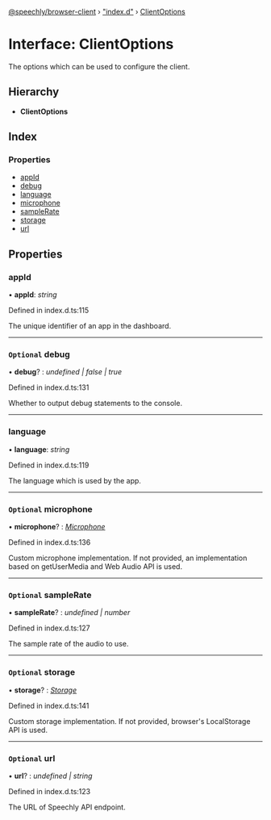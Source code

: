 [@speechly/browser-client](../README.md) › ["index.d"](../modules/_index_d_.md) › [ClientOptions](_index_d_.clientoptions.md)

# Interface: ClientOptions

The options which can be used to configure the client.

## Hierarchy

* **ClientOptions**

## Index

### Properties

* [appId](_index_d_.clientoptions.md#appid)
* [debug](_index_d_.clientoptions.md#optional-debug)
* [language](_index_d_.clientoptions.md#language)
* [microphone](_index_d_.clientoptions.md#optional-microphone)
* [sampleRate](_index_d_.clientoptions.md#optional-samplerate)
* [storage](_index_d_.clientoptions.md#optional-storage)
* [url](_index_d_.clientoptions.md#optional-url)

## Properties

###  appId

• **appId**: *string*

Defined in index.d.ts:115

The unique identifier of an app in the dashboard.

___

### `Optional` debug

• **debug**? : *undefined | false | true*

Defined in index.d.ts:131

Whether to output debug statements to the console.

___

###  language

• **language**: *string*

Defined in index.d.ts:119

The language which is used by the app.

___

### `Optional` microphone

• **microphone**? : *[Microphone](_index_d_.microphone.md)*

Defined in index.d.ts:136

Custom microphone implementation.
If not provided, an implementation based on getUserMedia and Web Audio API is used.

___

### `Optional` sampleRate

• **sampleRate**? : *undefined | number*

Defined in index.d.ts:127

The sample rate of the audio to use.

___

### `Optional` storage

• **storage**? : *[Storage](_index_d_.storage.md)*

Defined in index.d.ts:141

Custom storage implementation.
If not provided, browser's LocalStorage API is used.

___

### `Optional` url

• **url**? : *undefined | string*

Defined in index.d.ts:123

The URL of Speechly API endpoint.
